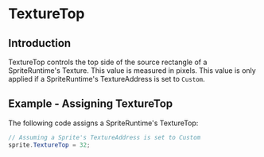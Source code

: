 # TextureTop

## Introduction

TextureTop controls the top side of the source rectangle of a SpriteRuntime's Texture. This value is measured in pixels. This value is only applied if a SpriteRuntime's TextureAddress is set to `Custom`.

## Example - Assigning TextureTop

The following code assigns a SpriteRuntime's TextureTop:

```csharp
// Assuming a Sprite's TextureAddress is set to Custom
sprite.TextureTop = 32;
```
